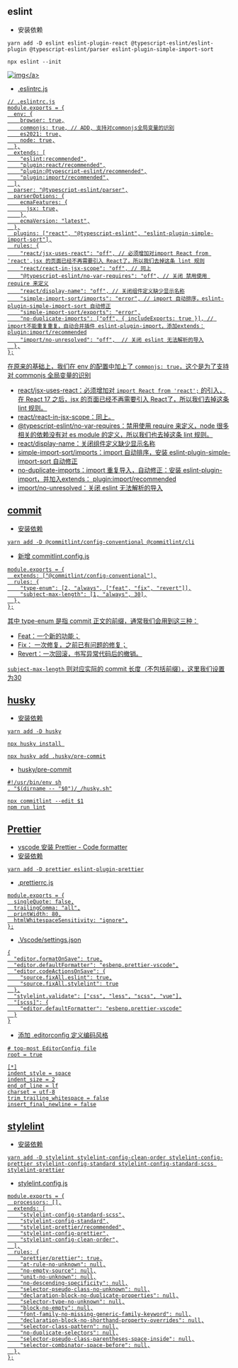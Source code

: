 ## eslint  
- 安装依赖
```
yarn add -D eslint eslint-plugin-react @typescript-eslint/eslint-plugin @typescript-eslint/parser eslint-plugin-simple-import-sort
 
npx eslint --init
```
<a data-fancybox title="img" href="https://p3-juejin.byteimg.com/tos-cn-i-k3u1fbpfcp/ccf187e721034454a1b4cb6408aaddaf~tplv-k3u1fbpfcp-zoom-in-crop-mark:3024:0:0:0.awebp?">![img](https://p3-juejin.byteimg.com/tos-cn-i-k3u1fbpfcp/ccf187e721034454a1b4cb6408aaddaf~tplv-k3u1fbpfcp-zoom-in-crop-mark:3024:0:0:0.awebp?)</a>

- .eslintrc.js
```
// .eslintrc.js
module.exports = {
  env: {
    browser: true,
    commonjs: true, // ADD, 支持对commonjs全局变量的识别
    es2021: true,
    node: true,
  },
  extends: [
    "eslint:recommended",
    "plugin:react/recommended",
    "plugin:@typescript-eslint/recommended",
    "plugin:import/recommended",
  ],
  parser: "@typescript-eslint/parser",
  parserOptions: {
    ecmaFeatures: {
      jsx: true,
    },
    ecmaVersion: "latest",
  },
  plugins: ["react", "@typescript-eslint", "eslint-plugin-simple-import-sort"],
  rules: {
    "react/jsx-uses-react": "off", // 必须增加对import React from 'react',jsx 的页面已经不再需要引入 React了，所以我们去掉这条 lint 规则
    "react/react-in-jsx-scope": "off", // 同上
    "@typescript-eslint/no-var-requires": "off", // 关闭 禁用使用 require 来定义
    "react/display-name": "off", // 关闭组件定义缺少显示名称
    "simple-import-sort/imports": "error", // import 自动排序，eslint-plugin-simple-import-sort 自动修正
    "simple-import-sort/exports": "error",
    "no-duplicate-imports": ["off", { includeExports: true }], // import不能重复重复，自动合并插件 eslint-plugin-import，添加extends：plugin:import/recommended
    "import/no-unresolved": "off",  // 关闭 eslint 无法解析的导入
  },
};
```
在原来的基础上，我们在 env 的配置中加上了 `commonjs: true`，这个是为了支持对 commonjs 全局变量的识别
- react/jsx-uses-react：必须增加对 `import React from 'react';` 的引入，在 React 17 之后，jsx 的页面已经不再需要引入 React了，所以我们去掉这条 lint 规则。
- react/react-in-jsx-scope：同上。
- @typescript-eslint/no-var-requires：禁用使用 require 来定义，node 很多相关的依赖没有对 es module 的定义，所以我们也去掉这条 lint 规则。
- react/display-name：关闭组件定义缺少显示名称
- simple-import-sort/imports：import 自动排序，安装 eslint-plugin-simple-import-sort 自动修正
- no-duplicate-imports：import 重复导入，自动修正：安装 eslint-plugin-import，并加入extends： plugin:import/recommended
- import/no-unresolved：关闭 eslint 无法解析的导入
## commit
- 安装依赖
```
yarn add -D @commitlint/config-conventional @commitlint/cli
```
- 新增 commitlint.config.js
```
module.exports = {
  extends: ["@commitlint/config-conventional"],
  rules: {
    "type-enum": [2, "always", ["feat", "fix", "revert"]],
    "subject-max-length": [1, "always", 30],
  },
};
```
其中 type-enum 是指 commit 正文的前缀，通常我们会用到这三种：

- Feat：一个新的功能；
- Fix： 一次修复，之前已有问题的修复；
- Revert：一次回滚，书写异常代码后的撤销。

`subject-max-length` 则对应实际的 commit 长度（不包括前缀），这里我们设置为30

## husky
- 安装依赖
```
yarn add -D husky

npx husky install 

npx husky add .husky/pre-commit
```
-  husky/pre-commit
```
#!/usr/bin/env sh
. "$(dirname -- "$0")/_/husky.sh"

npx commitlint --edit $1
npm run lint
```

## Prettier
- vscode 安装 Prettier - Code formatter
- 安装依赖
```
yarn add -D prettier eslint-plugin-prettier
```
- .prettierrc.js
```
module.exports = {
  singleQuote: false,
  trailingComma: "all",
  printWidth: 80,
  htmlWhitespaceSensitivity: "ignore",
};
```
- .Vscode/settings.json
```
{
  "editor.formatOnSave": true,
  "editor.defaultFormatter": "esbenp.prettier-vscode",
  "editor.codeActionsOnSave": {
    "source.fixAll.eslint": true,
    "source.fixAll.stylelint": true
  },
  "stylelint.validate": ["css", "less", "scss", "vue"],
  "[scss]": {
    "editor.defaultFormatter": "esbenp.prettier-vscode"
  }
}

```
- 添加 .editorconfig 定义编码风格
```
# top-most EditorConfig file
root = true

[*]
indent_style = space
indent_size = 2
end_of_line = lf
charset = utf-8
trim_trailing_whitespace = false
insert_final_newline = false
```
## stylelint 
- 安装依赖
```
yarn add -D stylelint stylelint-config-clean-order stylelint-config-prettier stylelint-config-standard stylelint-config-standard-scss stylelint-prettier
```
- stylelint.config.js
```
module.exports = {
  processors: [],
  extends: [
    "stylelint-config-standard-scss",
    "stylelint-config-standard",
    "stylelint-prettier/recommended",
    "stylelint-config-prettier",
    "stylelint-config-clean-order",
  ],
  rules: {
    "prettier/prettier": true,
    "at-rule-no-unknown": null,
    "no-empty-source": null,
    "unit-no-unknown": null,
    "no-descending-specificity": null,
    "selector-pseudo-class-no-unknown": null,
    "declaration-block-no-duplicate-properties": null,
    "selector-type-no-unknown": null,
    "block-no-empty": null,
    "font-family-no-missing-generic-family-keyword": null,
    "declaration-block-no-shorthand-property-overrides": null,
    "selector-class-pattern": null,
    "no-duplicate-selectors": null,
    "selector-pseudo-class-parentheses-space-inside": null,
    "selector-combinator-space-before": null,
  },
};

```

